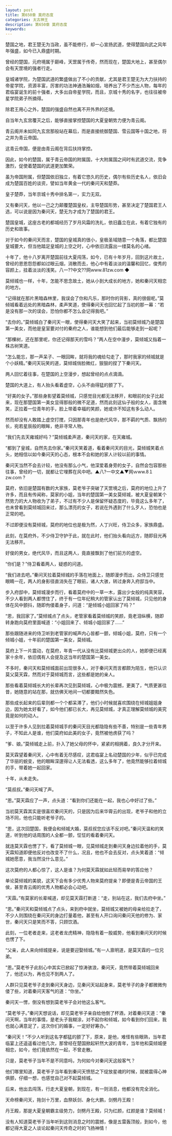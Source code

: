 ```yaml
---
layout: post
title: 第650章 莫府态度
categories: 太古神王
description: 第650章 莫府态度
keywords:
---
```


楚国之地，君王楚无为当政，虽不能修行，却一心宣扬武道，使得楚国向武之风年年强盛，如今已入鼎盛时期。

曾经的楚国，元府境属于巅峰，天罡属于传奇，然而现在，楚国大地上，甚至偶尔会有天罡境的强者行走。

皇城诸学院，为楚国武道的繁盛做出了不小的贡献，尤其是君王楚无为大力扶持的帝星学院，资源丰富，厉害的功法神通浩瀚如烟，培养出了不少杰出人物，每年的君临宴诞生的前十强者，大多出自帝星学院，而且，京城十秀的名字，也往往被帝星学院弟子所摘得。

除君王用心之外，楚国的强盛自然也离不开外界的还境。

自当年九玄宫覆灭之后，能够直接掌控楚国的大夏皇朝势力便为青云阁。

青云阁并未如同九玄宫那般站在幕后，而是直接统御楚国、雪云国等十国之地，将之并为青云帝国。

这青云帝国，便是由青云阁在背后扶持掌控。

因此，如今的楚国，属于青云帝国的附属国，十大附属国之间时有武道交流，竞争激烈，促使着楚国的武道更加繁荣。

虽为帝国附属，但楚国依旧独立，有着它悠久的历史，偶尔有些历史名人，依旧会成为楚国百姓的谈资，譬如当年黄金一代的秦问天和楚莽。

皇子楚莽，当年京城十秀中排名第一，实力无双。

又有秦问天，他以一己之力颠覆楚国皇权，主导楚国形势，甚至决定了楚国君王人选，可以说是因为秦问天，楚无为才成为了楚国的君王。

楚国皇城，这座古老的都城经历了岁月风霜的洗礼，依旧矗立在此，有着它独有的历史和故事。

对于如今的秦问天而言，楚国的皇城真的很小，皇极圣域随意一个角落，都比楚国皇城要大，但当他踏足皇城的上空之时，心中依旧流露出一缕莫名的心绪。

十年了，他十八岁离开楚国前往大夏闯荡，如今，已有十年岁月，回到这片故土，曾经的恩恩怨怨都如过眼云烟，消散而去，他心中有着淡淡的温馨和回忆，俊秀的容颜上，挂着淡淡的浅笑。八一??中文??网www.81zw.com ◆

莫倾城也一样，十年，怎能不思念故土，她从小到大成长的地方，她和秦问天相恋的地方。

“记得就在那片黑暗森林里，我误会了你和凡乐，那时你的背影，真的很倔呢。”莫倾城看着远处的黑暗森林，柔声笑道，使得秦问天也回忆起了当初的那一幕：“若是没有那一次的误会，恐怕你都不怎么会记得我吧。”

“去你的。”莫倾城白了秦问天一眼，使得秦问天大笑了起来，当初莫倾城乃是楚国第一美女，而他是皇室要对付的秦府之人，谁能想到他们最后能够走到一起呢？

“那棵树，还在那里呢，你还记得那天的雪吗？”两人在空中漫步，莫倾城又指着一株古树笑道。

“怎么能忘，那一声呆子、一眼回眸，就将我的魂给勾走了，那时我家的倾城就是个小妖精。”秦问天玩笑的道，莫倾城俏脸微红，狠狠的捏了下秦问天。

两人回忆着往事，在楚国的上空漫步，想起曾经的点点滴滴。

楚国的大道上，有人抬头看着虚空，心头不由得猛的颤了下。

“好美的女子。”那些身影望着莫倾城，只感觉目光都无法移开，和眼前的女子比起来，现在那楚国第一美女显得那般的微不足道，然而此刻这仙子般的女人，面含微笑，正拉着一位青年的手，脸上带着幸福的笑颜，她或许不知这有多么动人。

然而却没有人敢踏上虚空打搅，只因那青年也是绝代风华，那不羁的气质、飘扬的长，宛若星辰般的眼眸，绝非寻常人物。

“我们先去天雍城好吗？”莫倾城柔声道，秦问天的家，在天雍城。

“都到了皇城，自然先去你家。”秦问天笑着道，看着秦问天的目光，莫倾城笑着点头，她相信以如今秦问天的心态，根本不会和她的家人计较以前的事情。

秦问天当然不会去计较，他没有那么小气，他深爱着身旁的女子，自然会包容那些往事，曾经的一切，就都让它埋葬在风中吧。▲八?一中文▲▼网ｗww.8１zw.com ?

莫府，依旧是楚国有数的大家族，莫老爷子突破了天罡境之后，莫府的地位上升了许多，而且有传闻称，莫家的小姐，当年的楚国第一美女莫倾城，被大夏皇朝某个然势力的大人物收为了弟子，不过有不少人是保留怀疑态度的，毕竟这么多年了，也未曾看到莫倾城回来过，那么漂亮的女子，若说在外遇到了什么歹人，恐怕也是正常的吧。

不过即便没有莫倾城，莫府的地位也是极为然，人丁兴旺，侍卫众多，家族鼎盛。

此刻，在莫府外，不少侍卫守护于此，就在此时，他们抬头看向远方，随即目光再无法移开。

好俊的男女，绝代风华，而且这两人，竟直接飘到了他们前方的虚空。

“你们是？”侍卫看着两人，疑惑的问道。

“我们进去吧。”秦问天拉着莫倾城的手落在地面上，随即漫步而出，众侍卫只感觉眼睛一花，两人的身影径直消失在了眼前，诸人大骇，转过身奔入府邸当中。

步入府邸中，莫倾城漫步而行，看着莫府中的一草一木，露出少女般的纯真笑容，不少人看到两人都愣住了，终于有一位年纪稍大的管家认出了莫倾城，只见他的身体在风中颤抖，随即佝偻着身子，问道：“是倾城小姐回家了吗？”

“恩，我回家了。”莫倾城点了点头，老管家看着莫倾城的笑颜，竟老泪纵横，随即转身跑向莫府里面喊道：“小姐回来了、倾城小姐回家了……”

那些跟随进来的侍卫听到老管家的喊声内心皆都一颤，倾城小姐，莫府，只有一个倾城小姐，十年前的楚国第一美女，莫倾城。

莫府上下一片震动，在莫府，年青一代从没有比莫倾城更出众的人，她即便已经离家十余年，依旧偶有人会提及这当年的楚国第一美女。

不多时，秦问天和莫倾城面前出现很多人，对于秦问天而言都颇为陌生，他只认识莫父莫天霖，然而对于莫倾城而言，这些都是她的亲人。

那些看着莫倾城长大的长辈再次见到莫倾城，心中极为震撼，更美了，气质更甚往昔，她随意的站在那，就仿佛天地间一切都要黯然失色。

那些成长起来的后辈则都一个个都呆滞了，他们小时候就喜欢围绕在倾城姐姐身边，因为她太好看了，如今他们都已长大，再见莫倾城，才真正理解莫倾城的美究竟是如何的动人。

以至于许多人见到拉着莫倾城手的秦问天目光都隐隐有些不善，特别是一些青年男子，不知此人是谁，他们莫府如此美的女子，竟然被他虏获了吗？

“爹、娘。”莫倾城走上前，扑入了她父母的怀中，紧紧的相拥着，良久才分开来。

莫天霖望着秦问天，心中有着无尽感叹，这君临宴上名动楚国的少年，似乎已完成了华丽的蜕变，他的眼眸深邃得让人无法看透，这么多年了，他竟然能够拉着倾城的手，带着她一起回家。

十年，从未走失。

“莫叔叔。”秦问天喊了声。

“恩。”莫天霖应了一声，点头道：“看到你们还能在一起，我也心中好过了些。”

当初莫天霖其实是很喜欢秦问天的，只是因为后来华霄云的出现，老爷子和他的立场不同，他也只能听老爷子的。

“恩，这次回楚国，我便会和倾城大婚，莫叔叔您应该不反对吧。”秦问天温和的笑道，听到他的话周围的人全都一颤，怔怔的看着秦问天。

就连莫天霖也愣了下，看了莫倾城一眼，见莫倾城走到秦问天身边拉着他的手，莫天霖知道即便他反对也改变不了什么，况且，他也不会去反对，点头笑着道：“倾城她愿意，我当然没什么意见。”

这次莫府的人都心惊了，这人是谁？为何莫天霖就如此轻而易举的答应他？

单论莫倾城的美貌，这天下会有多少优秀人物来莫府提亲？即便是青云帝国的王侯，甚至青云阁的优秀人物都必会心动吧。

“天霖。”有莫家的长辈喊道，却见莫天霖打断道：“走，别站在这，我们去府中坐。”

“恩。”秦问天和莫倾城点了点头，来到府中就坐，莫倾城又被她的母亲给拉走了，不少人则围绕在秦问天的身边打量着他，甚至有人开口询问秦问天他的修为、家世，秦问天只是笑而不答，只顾饮酒。

此刻，一位老者走来，这老者龙虎精神，隐隐有着一股威势，他看到秦问天的时候也愣了下。

“父亲，此人来向倾城提亲，说是要迎娶倾城。”有一人禀明道，是莫天霖的一位兄弟。

“恩。”莫老爷子此刻心中其实已掀起了惊涛骇浪，秦问天，竟然带着莫倾城回来了，他还以为，再也见不到两人了。

人群只见莫老爷子走到秦问天身边，见秦问天站起身来，莫老爷子的身子都微微佝偻了些，对着秦问天客气的道：“你坐。”

秦问天一愣，倒没有想到莫老爷子会对他这么客气。

“莫老爷子。”秦问天想说话，却见莫老爷子亲自给他倒了杯酒，对着秦问天道：“秦问天啊，当年的事情，是老头子我糊涂，对不起你和倾城，如今看到你们回来，我也就心满意足了，这次你们的婚事，一定好好筹办。”

“秦问天！”不少人听到这名字都猛的颤了下，原来，是他，难怪有些眼熟，当年君临宴上还遥遥看过他几次，那曾经在楚国掀起轩然大波的青年，当年他和莫倾城便相恋，如今，他们竟依然在一起，不曾走散。

只是，莫老爷子当年不是不同意吗，为何如今对秦问天这般客气？

他们哪里知道，莫老爷子当年看到秦问天愤怒之下绽放星魂的时候，就被震得心神俱颤，仔细一想，也感觉自己对不起莫倾城。

后来，他出去闯荡，行走大夏皇朝，到现在，有一则消息，他都没有完全消化。

天命榜秦问天，拖剑十万里，血祭妖剑、身化大鹏，剑劈丹王殿！

丹王殿，那是大夏皇朝霸主级势力，剑劈丹王殿，只为红颜，红颜是谁？莫倾城！

没有人知道莫老爷子当年听到这则消息之时的震撼，像是五雷轰顶般，到如今，他都记得大夏之人谈论起秦问天传奇之时的飞扬神情！
